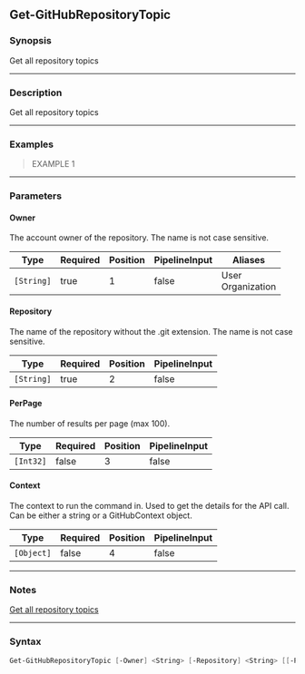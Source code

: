 Get-GitHubRepositoryTopic
-------------------------

### Synopsis
Get all repository topics

---

### Description

Get all repository topics

---

### Examples
> EXAMPLE 1

---

### Parameters
#### **Owner**
The account owner of the repository. The name is not case sensitive.

|Type      |Required|Position|PipelineInput|Aliases              |
|----------|--------|--------|-------------|---------------------|
|`[String]`|true    |1       |false        |User<br/>Organization|

#### **Repository**
The name of the repository without the .git extension. The name is not case sensitive.

|Type      |Required|Position|PipelineInput|
|----------|--------|--------|-------------|
|`[String]`|true    |2       |false        |

#### **PerPage**
The number of results per page (max 100).

|Type     |Required|Position|PipelineInput|
|---------|--------|--------|-------------|
|`[Int32]`|false   |3       |false        |

#### **Context**
The context to run the command in. Used to get the details for the API call.
Can be either a string or a GitHubContext object.

|Type      |Required|Position|PipelineInput|
|----------|--------|--------|-------------|
|`[Object]`|false   |4       |false        |

---

### Notes
[Get all repository topics](https://docs.github.com/rest/repos/repos#get-all-repository-topics)

---

### Syntax
```PowerShell
Get-GitHubRepositoryTopic [-Owner] <String> [-Repository] <String> [[-PerPage] <Int32>] [[-Context] <Object>] [<CommonParameters>]
```
